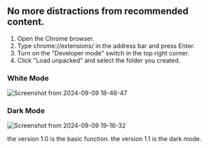 ## No more distractions from recommended content.

1. Open the Chrome browser.
2. Type chrome://extensions/ in the address bar and press Enter.
3. Turn on the "Developer mode" switch in the top right corner.
4. Click "Load unpacked" and select the folder you created.

### White Mode
![Screenshot from 2024-09-09 18-46-47](https://github.com/user-attachments/assets/7fdc980c-765e-4ecf-b91d-2981ac08911b)

### Dark Mode
![Screenshot from 2024-09-09 19-16-32](https://github.com/user-attachments/assets/87d3856c-c9c8-40d8-8657-a055133d05bf)



the version 1.0 is the basic function.
the version 1.1 is the dark mode.

